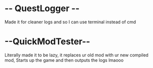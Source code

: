 # **-- QuestLogger --**
Made it for cleaner logs and so I can use terminal instead of cmd

# **--QuickModTester--**
Literally made it to be lazy, it replaces ur old mod with ur new compiled mod, Starts up the game and then outputs the logs lmaooo
